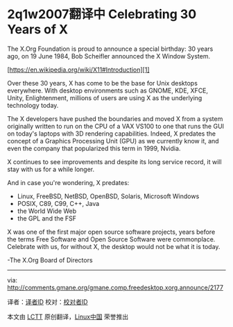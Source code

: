 2q1w2007翻译中
Celebrating 30 Years of X
================================================================================
The X.Org Foundation is proud to announce a special birthday: 30 years ago,
on 19 June 1984, Bob Scheifler announced the X Window System.

[https://en.wikipedia.org/wiki/X11#Introduction][1]

Over these 30 years, X has come to be the base for Unix desktops everywhere.
With desktop environments such as GNOME, KDE, XFCE, Unity, Enlightenment,
millions of users are using X as the underlying technology today.

The X developers have pushed the boundaries and moved X from a system
originally written to run on the CPU of a VAX VS100 to one that runs the
GUI on today's laptops with 3D rendering capabilities. Indeed, X predates
the concept of a Graphics Processing Unit (GPU) as we currently know it, and
even the company that popularized this term in 1999, Nvidia.

X continues to see improvements and despite its long service record, it will
stay with us for a while longer.

And in case you're wondering, X predates:

- Linux, FreeBSD, NetBSD, OpenBSD, Solaris, Microsoft Windows
- POSIX, C89, C99, C++, Java
- the World Wide Web
- the GPL and the FSF

X was one of the first major open source software projects, years before the
terms Free Software and Open Source Software were commonplace. Celebrate with
us, for without X, the desktop would not be what it is today.

-The X.Org Board of Directors

--------------------------------------------------------------------------------

via: http://comments.gmane.org/gmane.comp.freedesktop.xorg.announce/2177

译者：[译者ID](https://github.com/译者ID) 校对：[校对者ID](https://github.com/校对者ID)

本文由 [LCTT](https://github.com/LCTT/TranslateProject) 原创翻译，[Linux中国](http://linux.cn/) 荣誉推出

[1]:https://en.wikipedia.org/wiki/X11#Introduction
